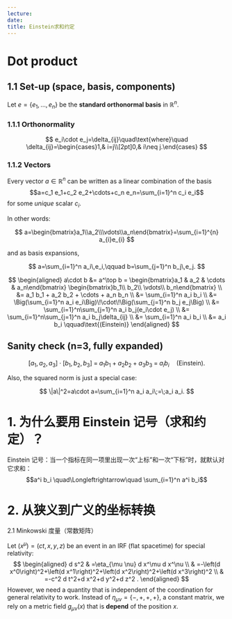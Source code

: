 ```yaml
---
lecture:
date:
title: Einstein求和约定
---
```

# Dot product
## 1.1 Set-up (space, basis, components)

Let $e=\{e_1,\dots,e_n\}$ be the **standard orthonormal basis**  in $\mathbb{R}^n$.  
### 1.1.1 Orthonormality 
$$
e_i\cdot e_j=\delta_{ij}\quad\text{where}\quad
\delta_{ij}=\begin{cases}1,& i=j\\[2pt]0,& i\neq j.\end{cases}
$$
### 1.1.2 Vectors
Every vector ${} a\in \mathbb{R}^n$ can be written as a linear combination of the basis
$$a=c_1 e_1+c_2 e_2+\cdots+c_n e_n=\sum_{i=1}^n c_i e_i$$
for some *unique* scalar $c_{i}$. 

In other words:

$$
a=\begin{bmatrix}a_1\\a_2\\\vdots\\a_n\end{bmatrix}=\sum_{i=1}^{n} a_{i}e_{i}
$$

and as basis expansions,

$$
a=\sum_{i=1}^n a_i\,e_i,\qquad b=\sum_{j=1}^n b_j\,e_j.
$$


$$
\begin{aligned}
a\cdot b &= a^\top b = \begin{bmatrix}a_1 & a_2 & \cdots & a_n\end{bmatrix}
\begin{bmatrix}b_1\\ b_2\\ \vdots\\ b_n\end{bmatrix} \\
&= a_1 b_1 + a_2 b_2 + \cdots + a_n b_n \\
&= \sum_{i=1}^n a_i b_i \\
&= \Big(\sum_{i=1}^n a_i e_i\Big)\!\cdot\!\Big(\sum_{j=1}^n b_j e_j\Big) \\
&= \sum_{i=1}^n\sum_{j=1}^n a_i b_j(e_i\cdot e_j) \\
&= \sum_{i=1}^n\sum_{j=1}^n a_i b_j\delta_{ij} \\
&= \sum_{i=1}^n a_i b_i \\
&= a_i b_i \qquad\text{(Einstein)}
\end{aligned}
$$

## Sanity check (n=3, fully expanded)

$$
[a_1,a_2,a_3]\cdot[b_1,b_2,b_3]
\;=\; a_1b_1+a_2b_2+a_3b_3
\;=\; a_i b_i\quad(\text{Einstein}).
$$

Also, the squared norm is just a special case:

$$
\|a\|^2=a\cdot a=\sum_{i=1}^n a_i a_i\;=\;a_i a_i.
$$

# 1. 为什么要用 Einstein 记号（求和约定）？

Einstein 记号：当一个指标在同一项里出现一次“上标”和一次“下标”时，就默认对它求和：
$$a^i b_i  \quad\Longleftrightarrow\quad \sum_{i=1}^n a^i b_i$$

# 2. 从狭义到广义的坐标转换

2.1 Minkowski 度量（常数矩阵）

Let $\left(x^\mu\right)=(c t, x, y, z)$ be an event in an IRF (flat spacetime) for special relativity:
$$
\begin{aligned}
d s^2 & =\eta_{\mu \nu} d x^\mu d x^\nu \\
& =-\left(d x^0\right)^2+\left(d x^1\right)^2+\left(d x^2\right)^2+\left(d x^3\right)^2 \\
& =-c^2 d t^2+d x^2+d y^2+d z^2 .
\end{aligned}
$$
However, we need a quantity that is independent of the coordination for general relativity to work. Instead of $\eta_{\mu \nu}=\{-,+,+,+\}$, a constant matrix, we rely on a metric field $g_{\mu \nu}(x)$ that is **depend** of the position $x$.